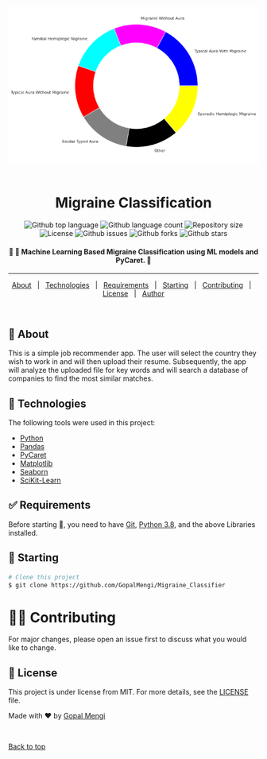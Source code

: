 <div align="center" id="top"> 
  <img src="Migrain_Classification.png" alt="Code" />
  &#xa0;

</div>

<h1 align="center">Migraine Classification</h1>

<p align="center">
  <img alt="Github top language" src="https://img.shields.io/github/languages/top/muskaan712/JobRecommender?color=56BEB8">

  <img alt="Github language count" src="https://img.shields.io/github/languages/count/muskaan712/JobRecommender?color=56BEB8">

  <img alt="Repository size" src="https://img.shields.io/github/repo-size/muskaan712/JobRecommender?color=56BEB8">

  <img alt="License" src="https://img.shields.io/github/license/muskaan712/JobRecommender?color=56BEB8">

  <img alt="Github issues" src="https://img.shields.io/github/issues/muskaan712/JobRecommender?color=56BEB8" /> 

  <img alt="Github forks" src="https://img.shields.io/github/forks/muskaan712/JobRecommender?color=56BEB8" />

  <img alt="Github stars" src="https://img.shields.io/github/stars/muskaan712/JobRecommender?color=56BEB8" />
</p>

<!-- Status -->

<h4 align="center"> 
	🚧 🚀 Machine Learning Based Migraine Classification using ML models and PyCaret. 🚧
</h4> 

<hr>

<p align="center">
  <a href="#dart-about">About</a> &#xa0; | &#xa0; 
  <a href="#rocket-technologies">Technologies</a> &#xa0; | &#xa0;
  <a href="#white_check_mark-requirements">Requirements</a> &#xa0; | &#xa0;
  <a href="#checkered_flag-starting">Starting</a> &#xa0; | &#xa0;
  <a href="#man_office_worker-contributing">Contributing</a> &#xa0; | &#xa0;
  <a href="#memo-license">License</a> &#xa0; | &#xa0;
  <a href="https://github.com/muskaan712" target="_blank">Author</a>
</p>

<br>

## :dart: About ##

This is a simple job recommender app. The user will select the country they wish to work in and will then upload their resume. Subsequently, the app will analyze the uploaded file for key words and will search a database of companies to find the most similar matches.

## :rocket: Technologies ##

The following tools were used in this project:

- [Python](https://downloads.python.org/)
- [Pandas](https://pandas.pydata.org/)
- [PyCaret](https://pycaret.org/)
- [Matplotlib](https://matplotlib.org/)
- [Seaborn](https://seaborn.pydata.org/)
- [SciKit-Learn](https://scikit-learn.org/stable/)

## :white_check_mark: Requirements ##

Before starting :checkered_flag:, you need to have [Git](https://git-scm.com), [Python 3.8](https://downloads.python.org/), and the above Libraries installed.

## :checkered_flag: Starting ##

```bash
# Clone this project
$ git clone https://github.com/GopalMengi/Migraine_Classifier
```
# :man_office_worker: Contributing ##
For major changes, please open an issue first to discuss what you would like to change.

## :memo: License ##

This project is under license from MIT. For more details, see the [LICENSE](LICENSE.md) file.


Made with :heart: by <a href="https://github.com/GopalMengi" target="_blank">Gopal Mengi</a>

&#xa0;

<a href="#top">Back to top</a>
